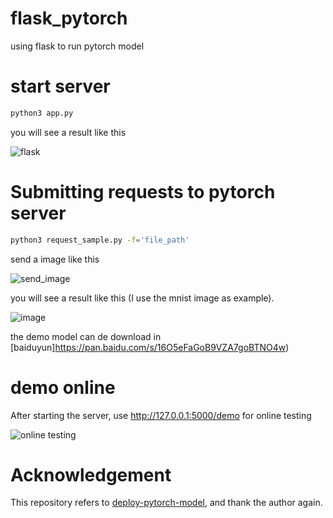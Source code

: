 # flask_pytorch
using flask to run pytorch model

# start server
```sh
python3 app.py
```
you will see a result like this

![flask](img/flask.jpg)
# Submitting requests to pytorch server
```sh
python3 request_sample.py -f='file_path'
```
send a image like this

![send_image](img/1.jpg)

you will see a result like this (I use the mnist image as example).

![image](img/result.jpg)

the demo model can de download in [baiduyun]https://pan.baidu.com/s/16O5eFaGoB9VZA7goBTNO4w)

# demo online

After starting the server, use http://127.0.0.1:5000/demo for online testing

![online testing](img/online_test.jpg)

# Acknowledgement
This repository refers to [deploy-pytorch-model](https://github.com/L1aoXingyu/deploy-pytorch-model), and thank the author again.